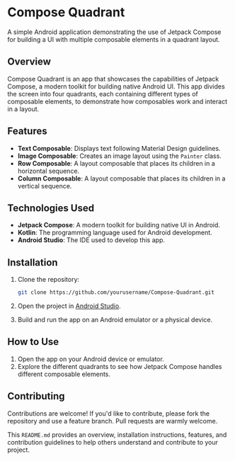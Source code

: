 # Compose Quadrant

A simple Android application demonstrating the use of Jetpack Compose for building a UI with multiple composable elements in a quadrant layout.

## Overview

Compose Quadrant is an app that showcases the capabilities of Jetpack Compose, a modern toolkit for building native Android UI. This app divides the screen into four quadrants, each containing different types of composable elements, to demonstrate how composables work and interact in a layout.

## Features

- **Text Composable**: Displays text following Material Design guidelines.
- **Image Composable**: Creates an image layout using the `Painter` class.
- **Row Composable**: A layout composable that places its children in a horizontal sequence.
- **Column Composable**: A layout composable that places its children in a vertical sequence.

## Technologies Used

- **Jetpack Compose**: A modern toolkit for building native UI in Android.
- **Kotlin**: The programming language used for Android development.
- **Android Studio**: The IDE used to develop this app.

## Installation

1. Clone the repository:

   ```bash
   git clone https://github.com/yourusername/Compose-Quadrant.git
   ```

2. Open the project in [Android Studio](https://developer.android.com/studio).

3. Build and run the app on an Android emulator or a physical device.

## How to Use

1. Open the app on your Android device or emulator.
2. Explore the different quadrants to see how Jetpack Compose handles different composable elements.


## Contributing

Contributions are welcome! If you'd like to contribute, please fork the repository and use a feature branch. Pull requests are warmly welcome.


This `README.md` provides an overview, installation instructions, features, and contribution guidelines to help others understand and contribute to your project.
